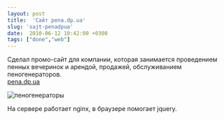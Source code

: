 ```yaml
---
layout: post
title:  'Сайт pena.dp.ua'
slug: 'sajt-penadpua'
date:  2010-06-12 10:42:00 +0300
tags: ["done","web"]
---
```


Сделал промо-сайт для компании, которая занимается проведением пенных вечеринок и арендой, продажей, обслуживанием пеногенераторов.  
[pena.dp.ua](http://pena.dp.ua/)

![пеногенераторы](http://media.rukeba.com/files/pena.dp.ua.jpg "пенные вечеринки")

На сервере работает nginx, в браузере помогает jquery.



